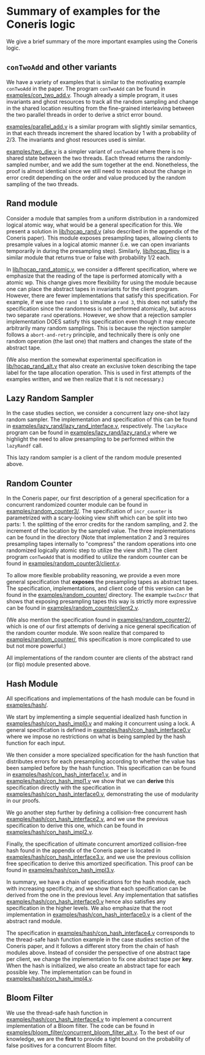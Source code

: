 # Summary of examples for the Coneris logic #

We give a brief summary of the more important examples using the Coneris logic. 

## `conTwoAdd` and other variants ##
We have a variety of examples that is similar to the motivating example `conTwoAdd` in the paper. 
The program `conTwoAdd` can be found in [examples/con_two_add.v](examples/con_two_add.v). Though already a simple program, it uses invariants and ghost resources to track all the random sampling and change in the shared location resulting from the fine-grained interleaving between the two parallel threads in order to derive a strict error bound. 

[examples/parallel_add.v](examples/parallel_add.v) is a similar program with slightly similar semantics, in that each threads increment the shared location by 1 with a probability of 2/3. The invariants and ghost resources used is similar.

[examples/two_die.v](examples/two_die.v) is a simpler variant of `conTwoAdd` where there is no shared state between the two threads. Each thread returns the randomly-sampled number, and we add the sum together at the end. Nonetheless, the proof is almost identical since we still need to reason about the change in error credit depending on the order and value produced by the random sampling of the two threads.

## Rand module ##
Consider a module that samples from a uniform distribution in a randomized logical atomic way, what would be a general specification for this. We present a solution in [lib/hocap_rand.v](lib/hocap_rand.v) (also described in the appendix of the Coneris paper). This module exposes presampling tapes, allowing clients to presample values in a logical atomic manner (i.e. we can open invariants temporarily in during the presampling step). Similarly, [lib/hocap_flipv](lib/hocap_flip.v) is a similar module that returns true or false with probability 1/2 each.

In [lib/hocap_rand_atomic.v](lib/hocap_rand_atomic.v), we consider a different specification, where we emphasize that the reading of the tape is performed atomically with a atomic wp. This change gives more flexibility for using the module because one can place the abstract tapes in invariants for the client program. However, there are fewer implementations that satisfy this specification. For example, if we use two `rand 1` to simulate a `rand 3`, this does not satisfy the specification since the randomness is not performed atomically, but across two separate `rand` operations. However, we show that a rejection sampler implementation DOES satisfy this specification even though it may execute arbitrarily many random samplings. This is because the rejection sampler follows a `abort-and-retry` principle, and technically there is only one random operation (the last one) that matters and changes the state of the abstract tape.

(We also mention the somewhat experimental specification in [lib/hocap_rand_alt.v](lib/hocap_rand_alt.v) that also create an exclusive token describing the tape label for the tape allocation operation. This is used in first attempts of the examples written, and we then realize that it is not necessary.)

## Lazy Random Sampler ##
In the case studies section, we consider a concurrent lazy one-shot lazy random sampler. The implementation and specification of this can be found in [examples/lazy_rand/lazy_rand_interface.v](examples/lazy_rand/lazy_rand_impl.v), respectively. The `lazyRace` program can be found in [examples/lazy_rand/lazy_rand.v](examples/lazy_rand/lazy_rand_race.v) where we highlight the need to allow presampling to be performed within the `lazyRandf` call.

This lazy random sampler is a client of the random module presented above. 

## Random Counter ##
In the Coneris paper, our first description of a general specification for a concurrent randomized counter module can be found in [examples/random_counter3/](examples/random_counter3/). The specification of `incr_counter` is parametrized with a scary-looking view shift which can be split into two parts: 1. the splitting of the error credits for the random sampling, and 2. the increment of the location by the sampled value. The three implementations can be found in the directory (Note that implementation 2 and 3 requires presampling tapes internally to "compress" the random operations into one randomized logically atomic step to utilize the view shift.) The client program `conTwoAdd` that is modified to utilize the random counter can be found in [examples/random_counter3/client.v](examples/random_counter3/client.v).

To allow more flexible probability reasoning, we provide a even more general specification that **exposes** the presampling tapes as abstract tapes. The specification, implementations, and client code of this version can be found in the [examples/random_counter/](examples/random_counter/) directory. The example `twoIncr` that shows that exposing presampling tapes this way is strictly more expressive can be found in [examples/random_counter/client2.v](examples/random_counter/client2.v).

(We also mention the specification found in [examples/random_counter2/](examples/random_counter2/), which is one of our first attempts of deriving a nice general specification of the random counter module. We soon realize that compared to [examples/random_counter/](examples/random_counter/), this specification is more complicated to use but not more powerful.)

All implementations of the random counter are clients of the abstract rand (or flip) module presented above.

## Hash Module ##
All specifications and implementations of the hash module can be found in [examples/hash/](examples/hash/).

We start by implementing a simple sequential idealized hash function in [examples/hash/con_hash_impl0.v](examples/hash/con_hash_impl0.v) and making it concurrent using a lock. A general specification is defined in [examples/hash/con_hash_interface0.v](examples/hash/con_hash_interface0.v) where we impose no restrictions on what is being sampled by the hash function for each input.

We then consider a more specialized specification for the hash function that distributes errors for each presampling according to whether the value has been sampled before by the hash function. This specification can be found in [examples/hash/con_hash_interface1.v](examples/hash/con_hash_interface1.v), and in [examples/hash/con_hash_impl1.v](examples/hash/con_hash_impl1.v) we show that we can **derive** this specification directly with the specification in [examples/hash/con_hash_interface0.v](examples/hash/con_hash_interface0.v), demonstrating the use of modularity in our proofs.

We go another step further by defining a collision-free concurrent hash [examples/hash/con_hash_interface2.v](examples/hash/con_hash_interface2.v), and we use the previous specification to derive this one, which can be found in [examples/hash/con_hash_impl2.v](examples/hash/con_hash_impl2.v).

Finally, the specification of ultimate concurrent amortized collision-free hash found in the appendix of the Coneris paper is located in [examples/hash/con_hash_interface3.v](examples/hash/con_hash_interface3.v), and we use the previous collision free specification to derive this amortized specification. This proof can be found in [examples/hash/con_hash_impl3.v](examples/hash/con_hash_impl3.v).

In summary, we have a chain of specifications for the hash module, each with increasing specificity, and we show that each specification can be derived from the one in the previous level. Any implementation that satisfies [examples/hash/con_hash_interface0.v](examples/hash/con_hash_interface0.v) hence also satisfies any specification in the higher levels. We also emphasize that the root implementation in [examples/hash/con_hash_interface0.v](examples/hash/con_hash_interface0.v) is a client of the abstract rand module.



The specification in [examples/hash/con_hash_interface4.v](examples/hash/con_hash_interface4.v) corresponds to the thread-safe hash function example in the case studies section of the Coneris paper, and it follows a different story from the chain of hash modules above. Instead of consider the perspective of one abstract tape per client, we change the implementation to fix one abstract tape per **key**. When the hash is initialized, we also create an abstract tape for each possible key. The implementation can be found in [examples/hash/con_hash_impl4.v](examples/hash/con_hash_impl4.v). 

## Bloom Filter ##

We use the thread-safe hash function in [examples/hash/con_hash_interface4.v](examples/hash/con_hash_interface4.v) to implement a concurrent implementation of a Bloom filter. The code can be found in [examples/bloom_filter/concurrent_bloom_filter_alt.v](examples/bloom_filter/concurrent_bloom_filter_alt.v). To the best of our knowledge, we are the **first** to provide a tight bound on the probability of false positives for a concurrent Bloom filter.





